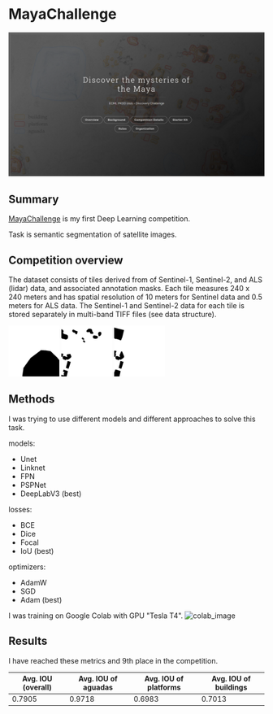 # MayaChallenge

<img src=".images/MayaChallangeMainPage.png">

## Summary

[MayaChallenge](https://biasvariancelabs.github.io/maya_challenge/) is my first Deep Learning competition.

Task is semantic segmentation of satellite images.

## Competition overview

The dataset consists of tiles derived from of Sentinel-1, Sentinel-2, and ALS (lidar) data, and associated annotation
masks. Each tile measures 240 x 240 meters and has spatial resolution of 10 meters for Sentinel data and 0.5 meters for
ALS data. The Sentinel-1 and Sentinel-2 data for each tile is stored separately in multi-band TIFF files (see data
structure).

<p float="left">
  <img src=".images/tile_44_mask_aguada.png" width="100" />
  <img src=".images/tile_44_mask_building.png" width="100" /> 
  <img src=".images/tile_44_mask_platform.png" width="100" />
</p>

## Methods

I was trying to use different models and different approaches to solve this task.

models:

- Unet
- Linknet
- FPN
- PSPNet
- DeepLabV3 (best)

losses:

- BCE
- Dice
- Focal
- IoU (best)

optimizers:

- AdamW
- SGD
- Adam (best)

I was training on Google Colab with GPU "Tesla T4".
![colab_image](https://colab.research.google.com/assets/colab-badge.svg)

## Results

I have reached these metrics and 9th place in the competition.

| Avg. IOU (overall) | Avg. IOU of aguadas | Avg. IOU of platforms| Avg. IOU of buildings |
|---|---|---|---|
| 0.7905 | 0.9718 | 0.6983 | 0.7013 |